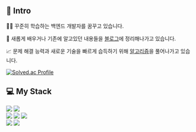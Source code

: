 ## 👋 Intro

🧑🏻‍ 꾸준히 학습하는 백엔드 개발자를 꿈꾸고 있습니다. 

📝 새롭게 배우거나 기존에 알고있던 내용들을 [블로그](https://mirr-coding.tistory.com)에 정리해나가고 있습니다.

📈 문제 해결 능력과 새로운 기술을 빠르게 습득하기 위해 [알고리즘](https://github.com/chahyoungseok/Algorithm)을 풀어나가고 있습니다.

[![Solved.ac Profile](http://mazassumnida.wtf/api/v2/generate_badge?boj=xodus1623)](https://solved.ac/xodus1623/)

## 💻 My Stack
<p align="left">
<img src="https://img.shields.io/badge/Java-007396?style=flat-square&logo=Java&logoColor=white"/>
<img src="https://img.shields.io/badge/Python-0033CC?style=flat-square&logo=Python&logoColor=white"/>
<br>
<img src="https://img.shields.io/badge/Jsp-663333?style=flat-square&logo=Jsp&logoColor=white"/>
<img src="https://img.shields.io/badge/Php-003399?style=flat-square&logo=Php&logoColor=white"/>
<img src="https://img.shields.io/badge/SpringBoot-3DDC84?style=flat-square&logo=SpringBoot&logoColor=white"/>
<br>
<img src="https://img.shields.io/badge/MySQL-4479A1?style=flat-square&logo=MySQL&logoColor=white"/>
<img src="https://img.shields.io/badge/BlockChain-121D33?style=flat-square&logo=Bitcoin-SV&logoColor=white"/>
</p>


<!--
**chahyoungseok/chahyoungseok** is a ✨ _special_ ✨ repository because its `README.md` (this file) appears on your GitHub profile.

Here are some ideas to get you started:

- 🔭 I’m currently working on ...
- 🌱 I’m currently learning ...
- 👯 I’m looking to collaborate on ...
- 🤔 I’m looking for help with ...
- 💬 Ask me about ...
- 📫 How to reach me: ...
- 😄 Pronouns: ...
- ⚡ Fun fact: ...
-->

